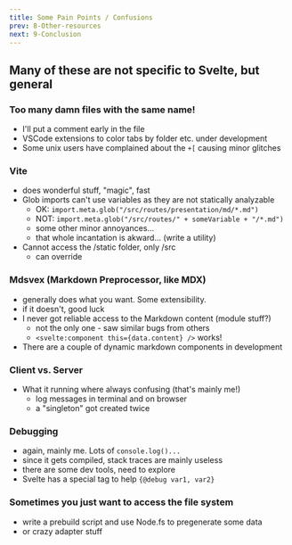 ```yaml
---
title: Some Pain Points / Confusions
prev: 8-Other-resources
next: 9-Conclusion
---
```


## Many of these are not specific to Svelte, but general

### Too many damn files with the same name!

 - I'll put a comment early in the file
 - VSCode extensions to color tabs by folder etc. under development
 - Some unix users have complained about the `+[` causing minor glitches

### Vite

 - does wonderful stuff, "magic", fast
 - Glob imports can't use variables as they are not statically analyzable
   - OK:  `import.meta.glob("/src/routes/presentation/md/*.md")`
   - NOT: `import.meta.glob("/src/routes/" + someVariable + "/*.md")`
   - some other minor annoyances...
   - that whole incantation is akward... (write a utility)
 - Cannot access the /static folder, only /src
   - can override

### Mdsvex (Markdown Preprocessor, like MDX)

 - generally does what you want.  Some extensibility.
 - if it doesn't, good luck
 - I never got reliable access to the Markdown content (module stuff?)
   - not the only one - saw similar bugs from others
   - `<svelte:component this={data.content} />` works!
 - There are a couple of dynamic markdown components in development

### Client vs. Server

 - What it running where always confusing (that's mainly me!)
   - log messages in terminal and on browser
   - a "singleton" got created twice

### Debugging

 - again, mainly me.  Lots of `console.log()...`
 - since it gets compiled, stack traces are mainly useless
 - there are some dev tools, need to explore
 - Svelte has a special tag to help   `{@debug var1, var2}`

### Sometimes you just want to access the file system

 - write a prebuild script and use Node.fs to pregenerate some data
 - or crazy adapter stuff

